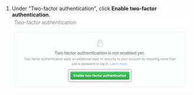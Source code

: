 1. Under "Two-factor authentication", click **Enable two-factor authentication**.
![Enable two-factor authentication option](/assets/images/help/2fa/enable-two-factor-authentication-dialoge.png)

